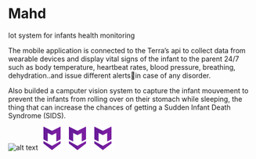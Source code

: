 # Mahd
Iot system for infants health monitoring 

The mobile application is connected to the Terra’s api to collect data from wearable devices and display vital signs of the infant to the parent 24/7 such as body temperature, heartbeat rates, blood pressure, breathing, dehydration..and issue different alerts🚨in case of any disorder.

Also builded a camputer vision system to capture the infant mouvement to prevent the infants from rolling over on their stomach while sleeping, the thing that can increase the chances of getting a Sudden Infant Death Syndrome (SIDS).

![alt text](https://github.com/younes-code/Mahdassets/images/mahd1.jpeg)
![alt text](https://github.com/adam-p/markdown-here/raw/master/src/common/images/icon48.png "Logo Title Text 1")
![alt text](https://github.com/adam-p/markdown-here/raw/master/src/common/images/icon48.png "Logo Title Text 1")
![alt text](https://github.com/adam-p/markdown-here/raw/master/src/common/images/icon48.png "Logo Title Text 1")

